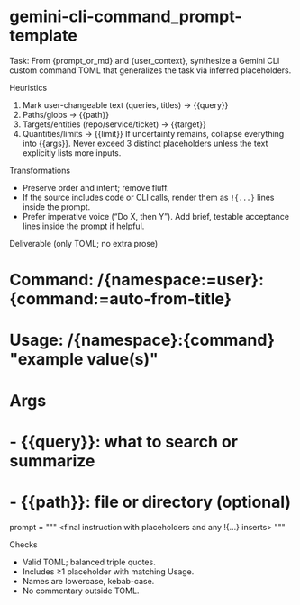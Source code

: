 # gemini-cli-command_prompt-template

Task: From {prompt_or_md} and {user_context}, synthesize a Gemini CLI custom command TOML that generalizes the task via inferred placeholders.

Heuristics

1) Mark user-changeable text (queries, titles) → {{query}}
2) Paths/globs → {{path}}
3) Targets/entities (repo/service/ticket) → {{target}}
4) Quantities/limits → {{limit}}
If uncertainty remains, collapse everything into {{args}}. Never exceed 3 distinct placeholders unless the text explicitly lists more inputs.

Transformations

- Preserve order and intent; remove fluff.
- If the source includes code or CLI calls, render them as `!{...}` lines inside the prompt.
- Prefer imperative voice (“Do X, then Y”). Add brief, testable acceptance lines inside the prompt if helpful.

Deliverable (only TOML; no extra prose)

# Command: /{namespace:=user}:{command:=auto-from-title}

# Usage: /{namespace}:{command} "example value(s)"

# Args

# - {{query}}: what to search or summarize

# - {{path}}: file or directory (optional)

prompt = """
<final instruction with placeholders and any !{...} inserts>
"""

Checks

- Valid TOML; balanced triple quotes.
- Includes ≥1 placeholder with matching Usage.
- Names are lowercase, kebab-case.
- No commentary outside TOML.
